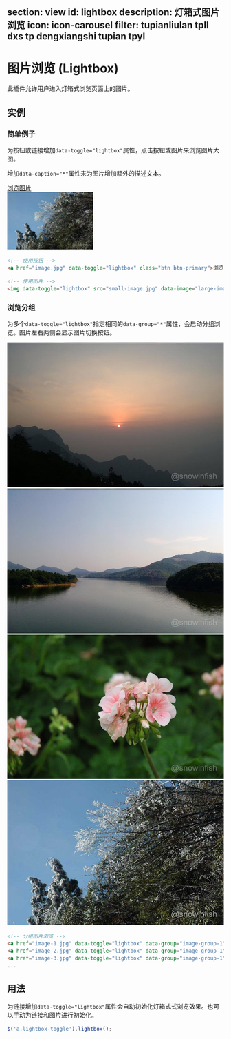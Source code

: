 ﻿section: view
id: lightbox
description: 灯箱式图片浏览
icon: icon-carousel
filter: tupianliulan tpll dxs tp dengxiangshi tupian tpyl
---

# 图片浏览 (Lightbox)

此插件允许用户进入灯箱式浏览页面上的图片。

## 实例

### 简单例子

为按钮或链接增加`data-toggle="lightbox"`属性，点击按钮或图片来浏览图片大图。

增加`data-caption="*"`属性来为图片增加额外的描述文本。

<div class="example">
  <div class="row">
    <div class="col-sm-2">
      <a href="docs/img/img2.jpg" data-group="example-1" data-toggle="lightbox" class="btn btn-primary"><i class="icon icon-picture"></i> 浏览图片</a>
    </div>
    <div class="col-sm-4">
      <img data-group="example-2" data-toggle="lightbox" data-caption="小图看大图" src="docs/img/img4.jpg" class="img-thumbnail" alt="" width="200">
    </div>
  </div>
</div>

```html
<!-- 使用按钮 -->
<a href="image.jpg" data-toggle="lightbox" class="btn btn-primary">浏览图片</a>
```

```html
<!-- 使用图片 -->
<img data-toggle="lightbox" src="small-image.jpg" data-image="large-image.jpg" data-caption="小图看大图" class="img-thumbnail" alt="" width="200">
```

### 浏览分组

为多个`data-toggle="lightbox"`指定相同的`data-group="*"`属性，会启动分组浏览。图片左右两侧会显示图片切换按钮。

<div class="example">
  <div class="row">
    <div class="col-xs-6 col-sm-4 col-md-3"><a href="docs/img/img1.jpg" data-group="example-3" data-toggle="lightbox" data-caption="img1.jpg"><img src="docs/img/img1.jpg" class="img-rounded" alt=""></a></div>
    <div class="col-xs-6 col-sm-4 col-md-3"><a href="docs/img/img2.jpg" data-group="example-3" data-toggle="lightbox" data-caption="img2.jpg"><img src="docs/img/img2.jpg" class="img-rounded" alt=""></a></div>
    <div class="col-xs-6 col-sm-4 col-md-3"><a href="docs/img/img3.jpg" data-group="example-3" data-toggle="lightbox"><img src="docs/img/img3.jpg" class="img-rounded" alt=""></a></div>
    <div class="col-xs-6 col-sm-4 col-md-3"><a href="docs/img/img4.jpg" data-group="example-3" data-toggle="lightbox" data-caption="最后一张"><img src="docs/img/img4.jpg" class="img-rounded" alt=""></a></div>
  </div>
</div>

```html
<!-- 分组图片浏览 -->
<a href="image-1.jpg" data-toggle="lightbox" data-group="image-group-1"><img src="small-image-1.jpg" class="img-rounded" alt=""></a>
<a href="image-2.jpg" data-toggle="lightbox" data-group="image-group-1"><img src="small-image-2.jpg" class="img-rounded" alt=""></a>
<a href="image-3.jpg" data-toggle="lightbox" data-group="image-group-1"><img src="small-image-3.jpg" class="img-rounded" alt=""></a>
...
```

## 用法

为链接增加`data-toggle="lightbox"`属性会自动初始化灯箱式式浏览效果。也可以手动为链接和图片进行初始化。

```js
$('a.lightbox-toggle').lightbox();
```

<script>
function afterPageLoad() {
    $('[data-toggle="lightbox"]').lightbox();
}
</script>
